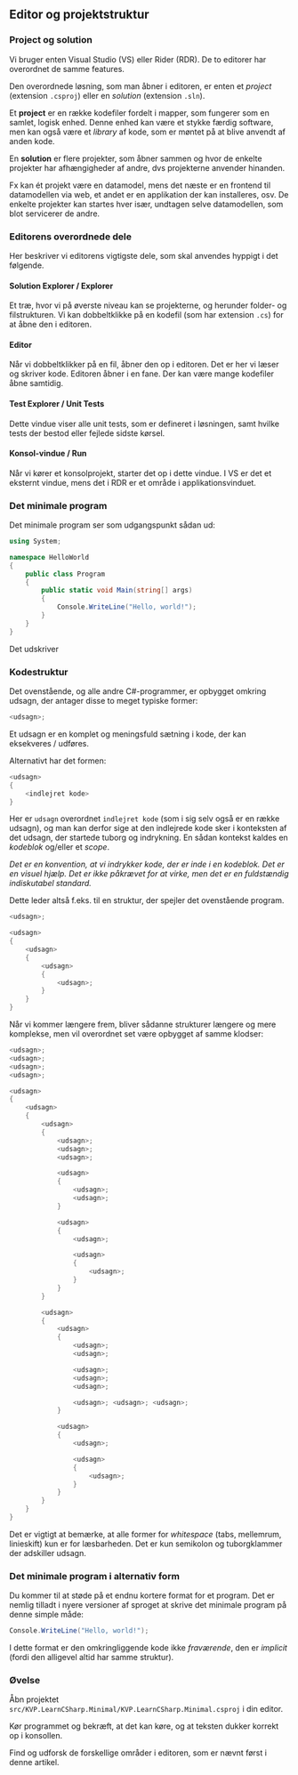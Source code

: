 ## Editor og projektstruktur

### Project og solution

Vi bruger enten Visual Studio (VS) eller Rider (RDR). De to editorer har overordnet de samme features.

Den overordnede løsning, som man åbner i editoren, er enten et _project_ (extension `.csproj`) eller en _solution_ (extension `.sln`).

Et **project** er en række kodefiler fordelt i mapper, som fungerer som en samlet, logisk enhed. Denne enhed kan være et stykke færdig software, men kan også være et _library_ af kode, som er møntet på at blive anvendt af anden kode.

En **solution** er flere projekter, som åbner sammen og hvor de enkelte projekter har afhængigheder af andre, dvs projekterne anvender hinanden. 

Fx kan ét projekt være en datamodel, mens det næste er en frontend til datamodellen via web, et andet er en applikation der kan installeres, osv. De enkelte projekter kan startes hver især, undtagen selve datamodellen, som blot servicerer de andre.

### Editorens overordnede dele

Her beskriver vi editorens vigtigste dele, som skal anvendes hyppigt i det følgende.

#### Solution Explorer / Explorer

Et træ, hvor vi på øverste niveau kan se projekterne, og herunder folder- og filstrukturen. Vi kan dobbeltklikke på en kodefil (som har extension `.cs`) for at åbne den i editoren.

#### Editor

Når vi dobbeltklikker på en fil, åbner den op i editoren. Det er her vi læser og skriver kode. Editoren åbner i en fane. Der kan være mange kodefiler åbne samtidig.

#### Test Explorer / Unit Tests

Dette vindue viser alle unit tests, som er defineret i løsningen, samt hvilke tests der bestod eller fejlede sidste kørsel.

#### Konsol-vindue / Run

Når vi kører et konsolprojekt, starter det op i dette vindue. I VS er det et eksternt vindue, mens det i RDR er et område i applikationsvinduet.

### Det minimale program

Det minimale program ser som udgangspunkt sådan ud:

```csharp
using System;

namespace HelloWorld
{
    public class Program
    {
        public static void Main(string[] args) 
        {
            Console.WriteLine("Hello, world!");
        }
    }
}
```

Det udskriver 

### Kodestruktur

Det ovenstående, og alle andre C#-programmer, er opbygget omkring udsagn, der antager disse to meget typiske former:

```csharp
<udsagn>;
```

Et udsagn er en komplet og meningsfuld sætning i kode, der kan eksekveres / udføres.

Alternativt har det formen:


```csharp
<udsagn> 
{
    <indlejret kode>
}
```

Her er `udsagn` overordnet `indlejret kode` (som i sig selv også er en række udsagn), og man kan derfor sige at den indlejrede kode sker i konteksten af det udsagn, der startede tuborg og indrykning. En sådan kontekst kaldes en _kodeblok_ og/eller et _scope_.

_Det er en konvention, at vi indrykker kode, der er inde i en kodeblok. Det er en visuel hjælp. Det er ikke påkrævet for at virke, men det er en fuldstændig indiskutabel standard._

Dette leder altså f.eks. til en struktur, der spejler det ovenstående program.

```csharp
<udsagn>;

<udsagn>
{
    <udsagn> 
    {
        <udsagn>
        {
            <udsagn>;
        }
    }
}
```

Når vi kommer længere frem, bliver sådanne strukturer længere og mere komplekse, men vil overordnet set være opbygget af samme klodser:

```csharp
<udsagn>;
<udsagn>;
<udsagn>;
<udsagn>;

<udsagn> 
{
    <udsagn> 
    {
        <udsagn>
        {
            <udsagn>;
            <udsagn>;
            <udsagn>;

            <udsagn>
            {
                <udsagn>;
                <udsagn>;
            }

            <udsagn>
            {
                <udsagn>;

                <udsagn>
                {
                    <udsagn>;
                }
            }
        }

        <udsagn>
        {
            <udsagn>
            {
                <udsagn>;
                <udsagn>;

                <udsagn>;
                <udsagn>;
                <udsagn>;

                <udsagn>; <udsagn>; <udsagn>;
            }

            <udsagn>
            {
                <udsagn>;

                <udsagn>
                {
                    <udsagn>;
                }
            }
        }
    }
}
```

Det er vigtigt at bemærke, at alle former for _whitespace_ (tabs, mellemrum, linieskift) kun er for læsbarheden. Det er kun semikolon og tuborgklammer der adskiller udsagn.

### Det minimale program i alternativ form

Du kommer til at støde på et endnu kortere format for et program. Det er nemlig tilladt i nyere versioner af sproget at skrive det minimale program på denne simple måde:

```csharp
Console.WriteLine("Hello, world!");
```

I dette format er den omkringliggende kode ikke _fraværende_, den er _implicit_ (fordi den alligevel altid har samme struktur).

### Øvelse

Åbn projektet `src/KVP.LearnCSharp.Minimal/KVP.LearnCSharp.Minimal.csproj` i din editor.

Kør programmet og bekræft, at det kan køre, og at teksten dukker korrekt op i konsollen.

Find og udforsk de forskellige områder i editoren, som er nævnt først i denne artikel.